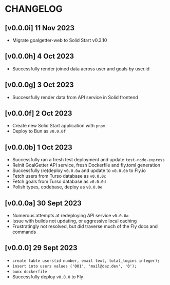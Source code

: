 # CHANGELOG

## [v0.0.0i] 11 Nov 2023

- Migrate goalgetter-web to Solid Start v0.3.10

## [v0.0.0h] 4 Oct 2023

- Successfully render joined data across user and goals by user.id

## [v0.0.0g] 3 Oct 2023

- Successfully render data from API service in Solid frontend

## [v0.0.0f] 2 Oct 2023

- Create new Solid Start application with `pnpm`
- Deploy to Bun as `v0.0.0f`

## [v0.0.0b] 1 Oct 2023

- Successfully ran a fresh test deployment and update `test-node-express`
- Reinit GoalGetter API service, fresh Dockerfile and fly.toml generation
- Successfully (re)deploy `v0.0.0a` and update to `v0.0.0b` to Fly.io
- Fetch users from Turso database as `v0.0.0c`
- Fetch goals from Turso database as `v0.0.0d`
- Polish types, codebase, deploy as `v0.0.0e`

## [v0.0.0a] 30 Sept 2023

- Numerous attempts at redeploying API service `v0.0.0a`
- Issue with builds not updating, or aggressive local caching
- Frustratingly not resolved, but did traverse much of the Fly docs and commands

## [v0.0.0] 29 Sept 2023

- `create table users(id number, email text, total_logins integer);`
- `insert into users values ('001', 'mail@daz.dev', '0');`
- `bunx dockerfile`
- Successfully deploy `v0.0.0` to Fly
